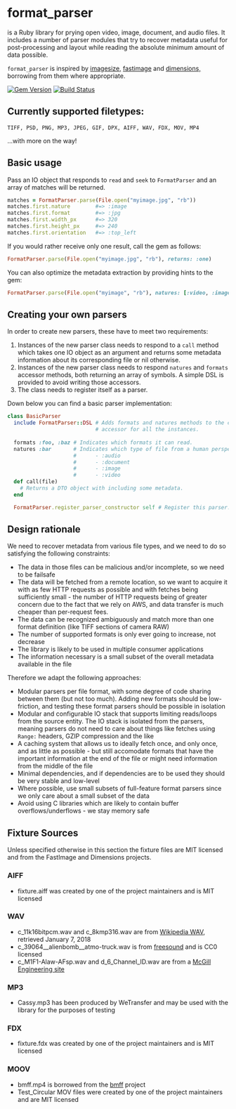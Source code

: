 # format_parser


is a Ruby library for prying open video, image, document, and audio files.
It includes a number of parser modules that try to recover metadata useful for post-processing and layout while reading the absolute
minimum amount of data possible.

`format_parser` is inspired by [imagesize,](https://rubygems.org/gem/imagesize) [fastimage](https://github.com/sdsykes/fastimage)
and [dimensions,](https://github.com/sstephenson/dimensions) borrowing from them where appropriate.

[![Gem Version](https://badge.fury.io/rb/format_parser.svg)](https://badge.fury.io/rb/format_parser) [![Build Status](https://travis-ci.org/WeTransfer/format_parser.svg?branch=master)](https://travis-ci.org/WeTransfer/format_parser)

## Currently supported filetypes:

`TIFF, PSD, PNG, MP3, JPEG, GIF, DPX, AIFF, WAV, FDX, MOV, MP4`

...with more on the way!

## Basic usage

Pass an IO object that responds to `read` and `seek` to `FormatParser` and an array of matches will be returned.

```ruby
matches = FormatParser.parse(File.open("myimage.jpg", "rb"))
matches.first.nature        #=> :image
matches.first.format        #=> :jpg
matches.first.width_px      #=> 320
matches.first.height_px     #=> 240
matches.first.orientation   #=> :top_left
```

If you would rather receive only one result, call the gem as follows:

```ruby
FormatParser.parse(File.open("myimage.jpg", "rb"), returns: :one)
```

You can also optimize the metadata extraction by providing hints to the gem:

```ruby
FormatParser.parse(File.open("myimage", "rb"), natures: [:video, :image], formats: [:jpg, :png, :mp4])
```

## Creating your own parsers

In order to create new parsers, these have to meet two requirements:

1) Instances of the new parser class needs to respond to a `call` method which takes one IO object as an argument and returns some metadata information about its corresponding file or nil otherwise.
2) Instances of the new parser class needs to respond `natures` and `formats` accessor methods, both returning an array of symbols. A simple DSL is provided to avoid writing those accessors.
3) The class needs to register itself as a parser.


Down below you can find a basic parser implementation:

```ruby
class BasicParser
  include FormatParser::DSL # Adds formats and natures methods to the class, which define
                            # accessor for all the instances.
  
  formats :foo, :baz # Indicates which formats it can read.
  natures :bar       # Indicates which type of file from a human perspective it can read:
                     #      - :audio
                     #      - :document
                     #      - :image
                     #      - :video
  def call(file)
    # Returns a DTO object with including some metadata.
  end

  FormatParser.register_parser_constructor self # Register this parser.
```

## Design rationale

We need to recover metadata from various file types, and we need to do so satisfying the following constraints:

* The data in those files can be malicious and/or incomplete, so we need to be failsafe
* The data will be fetched from a remote location, so we want to acquire it with as few HTTP requests as possible
  and with fetches being sufficiently small - the number of HTTP requests being of greater concern due to the
  fact that we rely on AWS, and data transfer is much cheaper than per-request fees.
* The data can be recognized ambiguously and match more than one format definition (like TIFF sections of camera RAW)
* The number of supported formats is only ever going to increase, not decrease
* The library is likely to be used in multiple consumer applications
* The information necessary is a small subset of the overall metadata available in the file

Therefore we adapt the following approaches:

* Modular parsers per file format, with some degree of code sharing between them (but not too much). Adding new formats
  should be low-friction, and testing these format parsers should be possible in isolation
* Modular and configurable IO stack that supports limiting reads/loops from the source entity.
  The IO stack is isolated from the parsers, meaning parsers do not need to care about things
  like fetches using `Range:` headers, GZIP compression and the like
* A caching system that allows us to ideally fetch once, and only once, and as little as possible - but still accomodate formats
  that have the important information at the end of the file or might need information from the middle of the file
* Minimal dependencies, and if dependencies are to be used they should be very stable and low-level
* Where possible, use small subsets of full-feature format parsers since we only care about a small subset of the data
* Avoid using C libraries which are likely to contain buffer overflows/underflows - we stay memory safe

## Fixture Sources

Unless specified otherwise in this section the fixture files are MIT licensed and from the FastImage and Dimensions projects.

### AIFF
- fixture.aiff was created by one of the project maintainers and is MIT licensed

### WAV
- c_11k16bitpcm.wav and c_8kmp316.wav are from [Wikipedia WAV](https://en.wikipedia.org/wiki/WAV#Comparison_of_coding_schemes), retrieved January 7, 2018
- c_39064__alienbomb__atmo-truck.wav is from [freesound](https://freesound.org/people/alienbomb/sounds/39064/) and is CC0 licensed
- c_M1F1-Alaw-AFsp.wav and d_6_Channel_ID.wav are from a [McGill Engineering site](http://www-mmsp.ece.mcgill.ca/Documents/AudioFormats/WAVE/Samples.html)

### MP3
- Cassy.mp3 has been produced by WeTransfer and may be used with the library for the purposes of testing

### FDX
- fixture.fdx was created by one of the project maintainers and is MIT licensed

### MOOV
- bmff.mp4 is borrowed from the [bmff](https://github.com/zuku/bmff) project
- Test_Circular MOV files were created by one of the project maintainers and are MIT licensed
